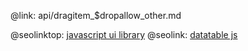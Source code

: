 @link: api/dragitem_$dropallow_other.md

@seolinktop: [javascript ui library](https://webix.com)
@seolink: [datatable js](https://webix.com/widget/datatable/)